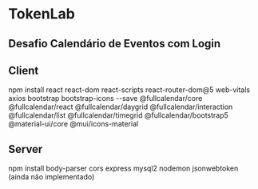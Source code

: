 # TokenLab
## Desafio Calendário de Eventos com Login

## Client
npm install
react
react-dom
react-scripts
react-router-dom@5
web-vitals
axios
bootstrap bootstrap-icons --save
@fullcalendar/core @fullcalendar/react @fullcalendar/daygrid
@fullcalendar/interaction @fullcalendar/list @fullcalendar/timegrid
@fullcalendar/bootstrap5
@material-ui/core @mui/icons-material

## Server
npm install
body-parser
cors
express
mysql2
nodemon
jsonwebtoken (ainda não implementado)
